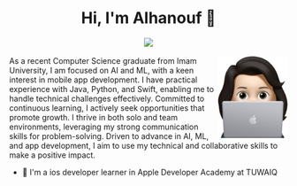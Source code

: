 

<h1 align="center">Hi, I'm Alhanouf 👋</h1>
<p align="center">
    <a href="https://www.linkedin.com/in/alhanouf-al-atif-74b062247/"><img src="https://img.shields.io/badge/linkedin-%230177B5?style=flat&logo=linkedin&logoColor=white"/></a>
  </p>
  
  <img src="https://github.com/Alhanoufa21/Alhanoufa21/blob/master/D0A30F1D-8B6F-4919-8981-D966475EBAFF_4_5005_c.jpeg" align="right" width="25%"/>

As a recent Computer Science graduate from Imam University, I am focused on AI and ML, with a keen interest in mobile app development. I have practical experience with Java, Python, and Swift, enabling me to handle technical challenges effectively. Committed to continuous learning, I actively seek opportunities that promote growth. I thrive in both solo and team environments, leveraging my strong communication skills for problem-solving. Driven to advance in AI, ML, and app development, I aim to use my technical and collaborative skills to make a positive impact.


- 🔭 I'm a ios developer learner in Apple Developer Academy at TUWAIQ 

